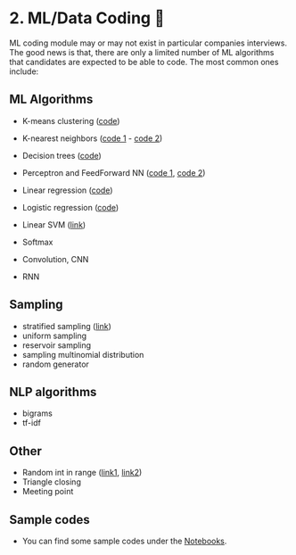 # <a name="ml-coding"></a> 2. ML/Data Coding :robot:
ML coding module may or may not exist in particular companies interviews. The good news is that, there are only a limited number of ML algorithms that candidates are expected to be able to code. The most common ones include:

## ML Algorithms 
- K-means clustering ([code](./notebooks/k_means.ipynb))

- K-nearest neighbors ([code 1](./notebooks/knn.ipynb) - [code 2](https://github.com/MahanFathi/CS231/blob/master/assignment1/cs231n/classifiers/k_nearest_neighbor.py))
  
- Decision trees ([code](./notebooks/decision_tree.ipynb))
  <!-- (https://github.com/random-forests/tutorials/blob/master/decision_tree.py) -->


- Perceptron and FeedForward NN ([code 1](https://github.com/alirezadir/deep-learning/blob/master/first-neural-network/my_answers.py), [code 2](https://github.com/MahanFathi/CS231/blob/master/assignment1/cs231n/classifiers/neural_net.py))

- Linear regression ([code](./Notebooks/linear_regression_md.ipynb))

- Logistic regression ([code](./Notebooks/logistic_regression_md.ipynb))

- Linear SVM ([link](https://towardsdatascience.com/support-vector-machine-introduction-to-machine-learning-algorithms-934a444fca47))
- Softmax 
- Convolution, CNN 
- RNN 

##  Sampling
  - stratified sampling ([link](https://towardsdatascience.com/the-5-sampling-algorithms-every-data-scientist-need-to-know-43c7bc11d17c))
  - uniform sampling
  - reservoir sampling
  - sampling multinomial distribution
  - random generator
  
## NLP algorithms 
  - bigrams
  - tf-idf

## Other 
  - Random int in range ([link1](https://leetcode.com/discuss/interview-question/125347/generate-uniform-random-integer
), [link2](https://leetcode.com/articles/implement-rand10-using-rand7/))
  - Triangle closing 
  - Meeting point  

## Sample codes
- You can find some sample codes under the [Notebooks](https://github.com/alirezadir/machine-learning-interviews/tree/main/src/Notebooks).
